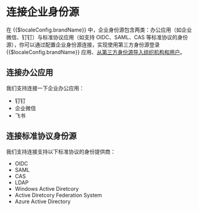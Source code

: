 # 连接企业身份源

<LastUpdated/>

在 {{$localeConfig.brandName}} 中，企业身份源包含两类：办公应用（如企业微信、钉钉）与标准协议应用（如支持 OIDC、SAML、CAS 等标准协议的身份源），你可以通过配置企业身份源连接，实现使用第三方身份源登录 {{$localeConfig.brandName}} 应用、[从第三方身份源导入组织机构和用户](/guides/org/create-or-import-org/#导入组织机构)。

## 连接办公应用

我们支持连接一下企业办公应用：

- <router-link to="/connections/dingtalk-oa/" target="_blank">钉钉</router-link>
- <router-link to="/connections/wechatwork/" target="_blank">企业微信</router-link>
- <router-link to="/connections/lark/" target="_blank">飞书</router-link>


## 连接标准协议身份源

我们支持连接支持以下标准协议的身份提供商：

- <router-link to="/connections/oidc/" target="_blank">OIDC</router-link>
- <router-link to="/connections/saml/" target="_blank">SAML</router-link>
- <router-link to="/connections/cas/" target="_blank">CAS</router-link>
- <router-link to="/connections/ldap/" target="_blank">LDAP</router-link>
- <router-link to="/connections/windows-active-directory/" target="_blank">Windows Active Diretcory</router-link>
- <router-link to="/connections/active-directory-federation-system/" target="_blank">Active Diretcory Federation System</router-link>
- <router-link to="/connections/azure-active-directory/" target="_blank">Azure Active Directory</router-link>
